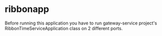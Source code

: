 # ribbonapp
Before running this application you have to run gateway-service project's RibbonTimeServiceApplication class on 2 different ports.
